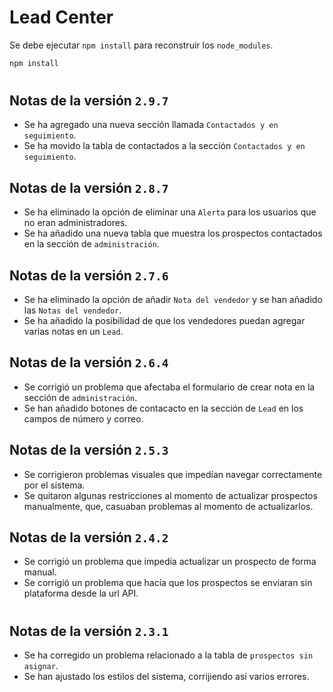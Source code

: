 # Lead Center

Se debe ejecutar ```npm install``` para reconstruir los ```node_modules```.

```bash
npm install
```

#

## Notas de la versión ```2.9.7```
* Se ha agregado una nueva sección llamada ``Contactados y en seguimiento``.
* Se ha movido la tabla de contactados a la sección ``Contactados y en seguimiento``.

## Notas de la versión ```2.8.7```
* Se ha eliminado la opción de eliminar una ``Alerta`` para los usuarios que no eran administradores.
* Se ha añadido una nueva tabla que muestra los prospectos contactados en la sección de ``administración``.

## Notas de la versión ```2.7.6```
* Se ha eliminado la opción de añadir ``Nota del vendedor`` y se han añadido las ``Notas del vendedor``.
* Se ha añadido la posibilidad de que los vendedores puedan agregar varias notas en un ``Lead``.

## Notas de la versión ```2.6.4```
* Se corrigió un problema que afectaba el formulario de crear nota en la sección de ``administración``.
* Se han añadido botones de contacacto en la sección de ``Lead`` en los campos de número y correo.

## Notas de la versión ```2.5.3```
* Se corrigieron problemas visuales que impedían navegar correctamente por el sistema.
* Se quitaron algunas restricciones al momento de actualizar prospectos manualmente, que, casuaban problemas al momento de actualizarlos.

## Notas de la versión ```2.4.2```
* Se corrigió un problema que impedía actualizar un prospecto de forma manual.
* Se corrigió un problema que hacía que los prospectos se enviaran sin plataforma desde la url API.

#

## Notas de la versión ```2.3.1```
* Se ha corregido un problema relacionado a la tabla de ``prospectos sin asignar``.
* Se han ajustado los estilos del sistema, corrijiendo así varios errores.
